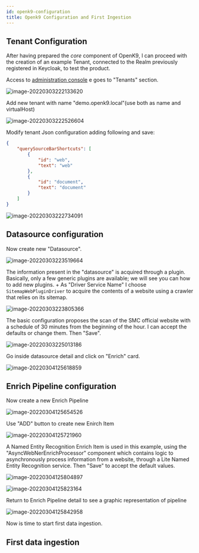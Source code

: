 ```yaml
---
id: openk9-configuration
title: Openk9 Configuration and First Ingestion
---
```


## Tenant Configuration

After having prepared the *core* component of OpenK9, I can proceed with the creation of an example Tenant,
connected to the Realm previously registered in Keycloak, to test the product.

Access to [administration console](http://demo.openk9.local/admin) e goes to "Tenants" section.

![image-20220303222133620](../static/img/installation/image-20220303222133620.png)

Add new tenant with name "demo.openk9.local"(use both as name and virtualHost)

![image-20220303222526604](../static/img/installation/image-20220303222526604.png)

Modify tenant Json configuration adding following and save:

```json
{
    "querySourceBarShortcuts": [
        {
            "id": "web",
            "text": "web"
        },
        {
            "id": "document",
            "text": "document"
        }
    ]
}
```

![image-20220303222734091](../static/img/installation/image-20220303222734091.png)

## Datasource configuration

Now create new "Datasource".

![image-20220303223519664](../static/img/installation/image-20220303223519664.png)

The information present in the "datasource" is acquired through a plugin.
Basically, only a few generic plugins are available; we will see you can how to add new plugins. +
As "Driver Service Name" I choose `SitemapWebPluginDriver` to acquire the contents of a website using a crawler that relies on its sitemap.

![image-20220303223805366](../static/img/installation/image-20220303223805366.png)

The basic configuration proposes the scan of the SMC official website with a schedule of 30
minutes from the beginning of the hour. I can accept the defaults or change them. Then "Save".

![image-20220303225013186](../static/img/installation/image-20220303225013186.png)

Go inside datasource detail and click on "Enrich" card.

![image-20220304125618859](../static/img/installation/image-20220304125618859.png)

## Enrich Pipeline configuration

Now create a new Enrich Pipeline

![image-20220304125654526](../static/img/installation/image-20220304125654526.png)

Use "ADD" button to create new Enirch Item

![image-20220304125721960](../static/img/installation/image-20220304125721960.png)

A Named Entity Recognition Enrich Item is used in this example,
using the "AsyncWebNerEnrichProcessor" component which contains logic to asynchronously
process information from a website, through a Lite Named Entity Recognition service.
Then "Save" to accept the default values.

![image-20220304125804897](../static/img/installation/image-20220304125804897.png)

![image-20220304125823164](../static/img/installation/image-20220304125823164.png)

Return to Enrich Pipeline detail to see a graphic representation of pipeline

![image-20220304125842958](../static/img/installation/image-20220304125842958.png)


Now is time to start first data ingestion.


## First data ingestion

